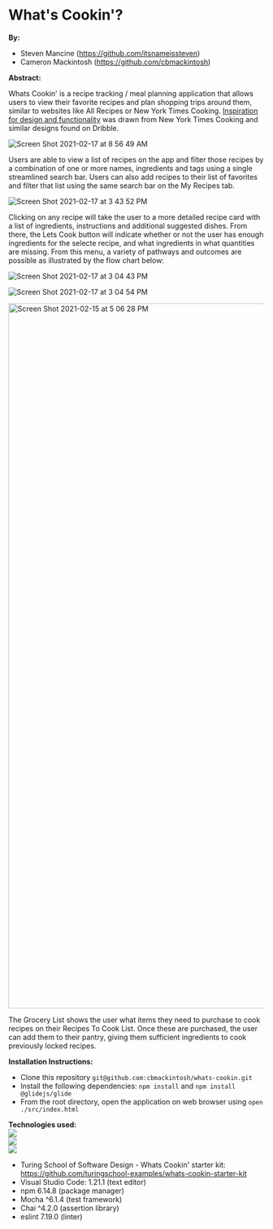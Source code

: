 # What's Cookin'?

**By:**
* Steven Mancine (https://github.com/itsnameissteven)
* Cameron Mackintosh (https://github.com/cbmackintosh)

**Abstract:**

Whats Cookin' is a recipe tracking / meal planning application that allows users to view their favorite recipes and plan shopping trips around them, similar to websites like All Recipes or New York Times Cooking. <a href=https://gist.github.com/cbmackintosh/b5e3bc69b09c0c6a9dc5abc8d16556f4>Inspiration for design and functionality</a> was drawn from New York Times Cooking and similar designs found on Dribble.

![Screen Shot 2021-02-17 at 8 56 49 AM](https://user-images.githubusercontent.com/72054706/108230736-4fef0280-70fe-11eb-84e9-554e941c1674.png)


Users are able to view a list of recipes on the app and filter those recipes by a combination of one or more names, ingredients and tags using a single streamlined search bar. Users can also add recipes to their list of favorites and filter that list using the same search bar on the My Recipes tab.

![Screen Shot 2021-02-17 at 3 43 52 PM](https://user-images.githubusercontent.com/72312636/108277646-fd7e0800-7136-11eb-97e4-827aed71726e.png)


Clicking on any recipe will take the user to a more detailed recipe card with a list of ingredients, instructions and additional suggested dishes. From there, the Lets Cook button will indicate whether or not the user has enough ingredients for the selecte recipe, and what ingredients in what quantities are missing. From this menu, a variety of pathways and outcomes are possible as illustrated by the flow chart below:

![Screen Shot 2021-02-17 at 3 04 43 PM](https://user-images.githubusercontent.com/72312636/108278803-cad50f00-7138-11eb-944f-693195c9b938.png)




![Screen Shot 2021-02-17 at 3 04 54 PM](https://user-images.githubusercontent.com/72312636/108278712-a416d880-7138-11eb-8c7f-cb4464ce2e55.png)


<img width="1386" alt="Screen Shot 2021-02-15 at 5 06 28 PM" src="https://user-images.githubusercontent.com/72054706/108231507-12d74000-70ff-11eb-9cbf-806e2407d8d2.png">

The Grocery List shows the user what items they need to purchase to cook recipes on their Recipes To Cook List. Once these are purchased, the user can add them to their pantry, giving them sufficient ingredients to cook previously locked recipes.

**Installation Instructions:**

- Clone this repository `git@github.com:cbmackintosh/whats-cookin.git`
- Install the following dependencies: `npm install` and `npm install @glidejs/glide`
- From the root directory, open the application on web browser using `open ./src/index.html`

**Technologies used:**
<br><img src="https://img.shields.io/badge/javascript%20-%23323330.svg?&style=for-the-badge&logo=javascript&logoColor=%23F7DF1E"/><br>
<img src="https://img.shields.io/badge/css3%20-%231572B6.svg?&style=for-the-badge&logo=css3&logoColor=white"/><br>
<img src="https://img.shields.io/badge/html5%20-%23E34F26.svg?&style=for-the-badge&logo=html5&logoColor=white"/>
* Turing School of Software Design - Whats Cookin' starter kit: https://github.com/turingschool-examples/whats-cookin-starter-kit
* Visual Studio Code: 1.21.1 (text editor)
* npm 6.14.8 (package manager)
* Mocha ^6.1.4 (test framework)
* Chai ^4.2.0 (assertion library)
* eslint 7.19.0 (linter)


